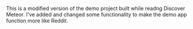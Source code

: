 This is a modified version of the demo project built while readng Discover Meteor. I've added and changed some functionality to make the demo app function more like Reddit. 